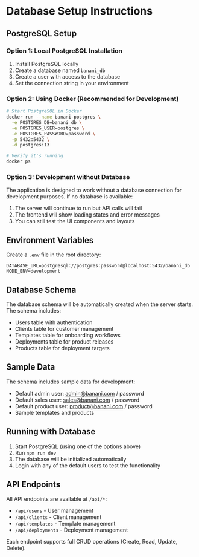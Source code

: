 # Database Setup Instructions

## PostgreSQL Setup

### Option 1: Local PostgreSQL Installation

1. Install PostgreSQL locally
2. Create a database named `banani_db`
3. Create a user with access to the database
4. Set the connection string in your environment

### Option 2: Using Docker (Recommended for Development)

```bash
# Start PostgreSQL in Docker
docker run --name banani-postgres \
  -e POSTGRES_DB=banani_db \
  -e POSTGRES_USER=postgres \
  -e POSTGRES_PASSWORD=password \
  -p 5432:5432 \
  -d postgres:13

# Verify it's running
docker ps
```

### Option 3: Development without Database

The application is designed to work without a database connection for development purposes. If no database is available:

1. The server will continue to run but API calls will fail
2. The frontend will show loading states and error messages
3. You can still test the UI components and layouts

## Environment Variables

Create a `.env` file in the root directory:

```
DATABASE_URL=postgresql://postgres:password@localhost:5432/banani_db
NODE_ENV=development
```

## Database Schema

The database schema will be automatically created when the server starts. The schema includes:

- Users table with authentication
- Clients table for customer management
- Templates table for onboarding workflows
- Deployments table for product releases
- Products table for deployment targets

## Sample Data

The schema includes sample data for development:
- Default admin user: admin@banani.com / password
- Default sales user: sales@banani.com / password  
- Default product user: product@banani.com / password
- Sample templates and products

## Running with Database

1. Start PostgreSQL (using one of the options above)
2. Run `npm run dev`
3. The database will be initialized automatically
4. Login with any of the default users to test the functionality

## API Endpoints

All API endpoints are available at `/api/*`:

- `/api/users` - User management
- `/api/clients` - Client management  
- `/api/templates` - Template management
- `/api/deployments` - Deployment management

Each endpoint supports full CRUD operations (Create, Read, Update, Delete).
